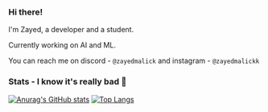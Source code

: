 ### Hi there!
I'm Zayed, a developer and a student.

Currently working on AI and ML.

You can reach me on discord - `@zayedmalick` and instagram - `@zayedmalickk`

### Stats - I know it's really bad 🗿
[![Anurag's GitHub stats](https://github-readme-stats.vercel.app/api?username=zayedmalickk)](https://github.com/anuraghazra/github-readme-stats)
[![Top Langs](https://github-readme-stats.vercel.app/api/top-langs/?username=zayedmalickk)](https://github.com/anuraghazra/github-readme-stats)


<!--
**zayedmalickk/zayedmalickk** is a ✨ _special_ ✨ repository because its `README.md` (this file) appears on your GitHub profile.

Here are some ideas to get you started:

- 🔭 I’m currently working on ...
- 🌱 I’m currently learning ...
- 👯 I’m looking to collaborate on ...
- 🤔 I’m looking for help with ...
- 💬 Ask me about ...
- 📫 How to reach me: ...
- 😄 Pronouns: ...
- ⚡ Fun fact: ...
-->
